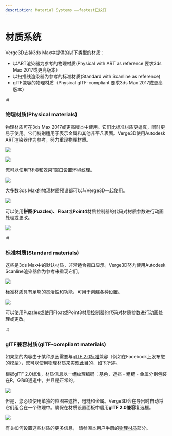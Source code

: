 ```yaml
---
description: Material Systems ——fastest已校订
---
```


# 材质系统

Verge3D支持3ds Max中提供的以下类型的材质：

* 以ART渲染器为参考的物理材质\(Physical with ART as reference 要求3ds Max 2017或更高版本）
* 以扫描线渲染器为参考的标准材质\(Standard with Scanline as reference\)
* glTF兼容的物理材质（Physical glTF-compliant 要求3ds Max 2017或更高版本）

＃

### 物理材质\(Physical materials\)

物理材质可在3ds Max 2017或更高版本中使用。它们比标准材质更逼真，同时更易于使用。它们特别适用于表示金属和其他非平凡表面。Verge3D使用Autodesk ART渲染器作为参考，努力重现物理材质。

![](https://www.soft8soft.com/docs/files/material-system-max/physical-material-example.jpg)

![](https://www.soft8soft.com/docs/files/material-system-max/physical-material.jpg)

您可以使用“环境和效果”窗口设置环境纹理。

![](https://www.soft8soft.com/docs/files/material-system-max/environment.jpg)

大多数3ds Max的物理材质预设都可以与Verge3D一起使用。

![](https://www.soft8soft.com/docs/files/material-system-max/physical-material-presets.jpg)

可以使用**拼图\(Puzzles\)、Float**或**Point4**材质控制器的代码对材质参数进行动画处理或更改。

![](https://www.soft8soft.com/docs/files/material-system-max/texture-atlas-animated.jpg)

＃

### 标准材质\(Standard materials\)

这些是3ds Max中的默认材质，非常适合视口显示。Verge3D努力使用Autodesk Scanline渲染器作为参考来重现它们。

![](https://www.soft8soft.com/docs/files/material-system-max/standard-material-example.jpg)

标准材质具有足够的灵活性和功能，可用于创建各种设置。

![](https://www.soft8soft.com/docs/files/material-system-max/standard-material.jpg)

可以使用Puzzles或使用Float或Point3材质控制器的代码对材质参数进行动画处理或更改。

＃

### glTF兼容材质\(glTF-compliant materials\)

如果您的内容由于某种原因需要与[glTF 2.0标准](https://www.khronos.org/news/press/khronos-releases-gltf-2.0-specification)兼容（例如在Facebook上发布您的模型），您可以使用物理材质来实现此目的，如下所述。

根据glTF 2.0标准，材质信息以一组纹理编码：基色，遮挡 - 粗糙 - 金属分别包装在R，G和B通道中，并且是正常的。

![](https://www.soft8soft.com/docs/files/material-system-max/gltf-physical-material-example.jpg)

但是，您必须使用单独的位图来遮挡，粗糙和金属。Verge3D会在导出时自动将它们组合在一个纹理中。确保在材质设置面板中启用**glTF 2.0兼容**复选框。

![](https://www.soft8soft.com/docs/files/material-system-max/gltf-physical-material.jpg)

有关如何设置这些材质的更多信息， 请参阅本用户手册的[物理材质](https://www.soft8soft.com/docs/manual/en/introduction/Physical-material.html)部分。

